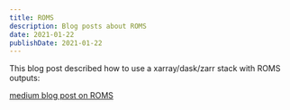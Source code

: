 ```yaml
---
title: ROMS
description: Blog posts about ROMS
date: 2021-01-22
publishDate: 2021-01-22
---
```


This blog post described how to use a xarray/dask/zarr stack with ROMS outputs:

[medium blog post on ROMS](https://raphaeldussin.medium.com/modern-python-tools-for-the-roms-ocean-model-bfca8642db01)

